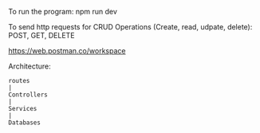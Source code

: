 To run the program:
npm run dev

To send http requests for CRUD Operations (Create, read, udpate, delete):
POST, GET, DELETE

https://web.postman.co/workspace

Architecture:

    routes
    |
    Controllers
    |
    Services
    |
    Databases